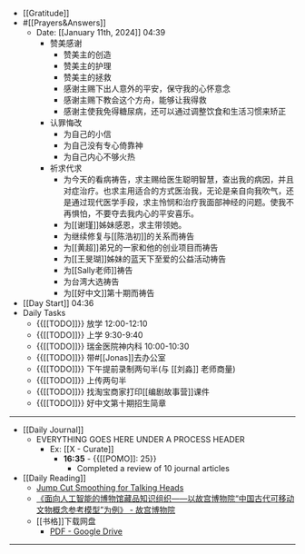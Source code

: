 - [[Gratitude]]
- #[[Prayers&Answers]]
    - Date: [[January 11th, 2024]] 04:39
        - 赞美感谢
            - 赞美主的创造
            - 赞美主的护理
            - 赞美主的拯救
            - 感谢主赐下出人意外的平安，保守我的心怀意念
            - 感谢主赐下教会这个方舟，能够让我得救
            - 感谢主使我免得糖尿病，还可以通过调整饮食和生活习惯来矫正
        - 认罪悔改
            - 为自己的小信
            - 为自己没有专心倚靠神
            - 为自己内心不够火热
        - 祈求代求
            - 为今天的看病祷告，求主赐给医生聪明智慧，查出我的病因，并且对症治疗。也求主用适合的方式医治我，无论是亲自向我吹气，还是通过现代医学手段，求主怜悯和治疗我面部神经的问题。使我不再惧怕，不要夺去我内心的平安喜乐。
            - 为[[谢瑾]]姊妹感恩，求主带领她。
            - 为继续修复与[[陈浩初]]的关系而祷告
            - 为[[黄超]]弟兄的一家和他的创业项目而祷告
            - 为[[王旻瑚]]姊妹的蓝天下至爱的公益活动祷告
            - 为[[Sally老师]]祷告
            - 为台湾大选祷告
            - 为[[好中文]]第十期而祷告
- [[Day Start]] 04:36
- Daily Tasks
    - {{[[TODO]]}} 放学 12:00-12:10
    - {{[[TODO]]}} 上学 9:30-9:40 
    - {{[[TODO]]}} 瑞金医院神内科 10:00-10:30
    - {{[[TODO]]}} 带#[[Jonas]]去办公室
    - {{[[TODO]]}} 下午提前录制两句半(与 [[刘淼]] 老师商量)
    - {{[[TODO]]}} 上传两句半
    - {{[[TODO]]}} 找淘宝商家打印[[编剧故事营]]课件
    - {{[[TODO]]}} 好中文第十期招生简章
- ---
- [[Daily Journal]] 
    - EVERYTHING GOES HERE UNDER A PROCESS HEADER
        - Ex: [[X - Curate]]
            - **16:35** - {{[[POMO]]: 25}}
                -  Completed a review of 10 journal articles
- [[Daily Reading]]
    - [Jump Cut Smoothing for Talking Heads](https://morphcut.github.io/)
    - [《面向人工智能的博物馆藏品知识组织——以故宫博物院“中国古代可移动文物概念参考模型”为例》 - 故宫博物院](https://www.dpm.org.cn/journal/261970.html)
    - [[书格]]下载网盘
        - [PDF - Google Drive](https://drive.google.com/drive/folders/0B59W0kcOXxj6UUdYUzRYOHE0R1E?resourcekey=0-JyYB6JeJHIBT3lFz4e5NzA)
- ---

